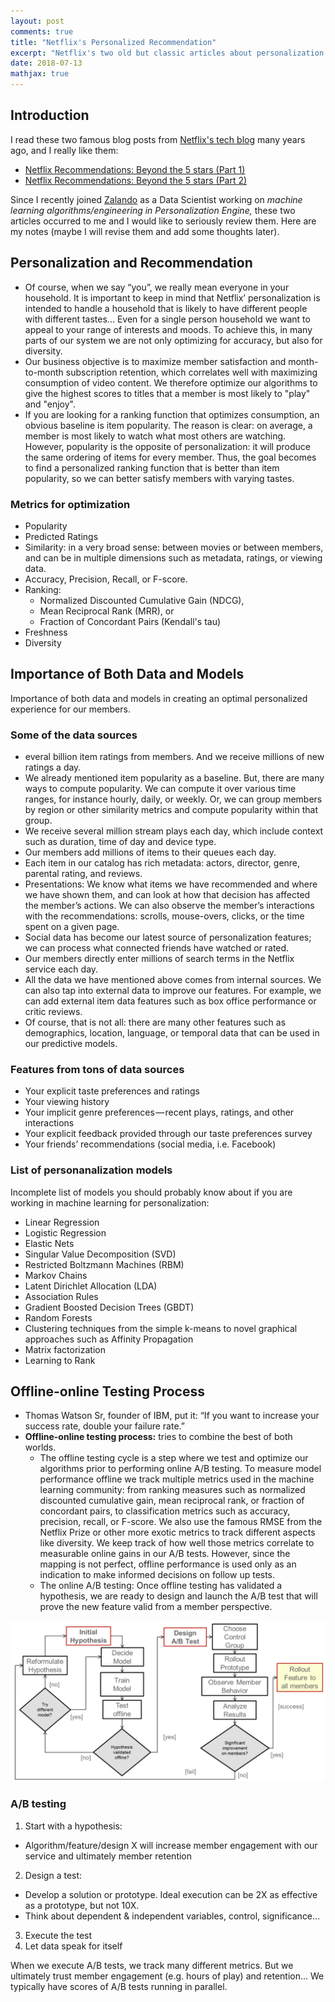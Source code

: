 ```yaml
---
layout: post
comments: true
title: "Netflix's Personalized Recommendation"
excerpt: "Netflix's two old but classic articles about personalization and recommendation."
date: 2018-07-13
mathjax: true
---
```


## Introduction

I read these two famous blog posts from [Netflix's tech blog](https://www.netflix.com/) many years ago, and I really like them:

- [Netflix Recommendations: Beyond the 5 stars (Part 1)](https://medium.com/netflix-techblog/netflix-recommendations-beyond-the-5-stars-part-1-55838468f429)
- [Netflix Recommendations: Beyond the 5 stars (Part 2)](https://medium.com/netflix-techblog/netflix-recommendations-beyond-the-5-stars-part-2-d9b96aa399f5)

Since I recently joined [Zalando](http://www.zalando.com/) as a Data Scientist working on *machine learning algorithms/engineering in Personalization Engine,* these two articles occurred to me and I would like to seriously review them. Here are my notes (maybe I will revise them and add some thoughts later).

## Personalization and Recommendation

- Of course, when we say “you”, we really mean everyone in your household. It is important to keep in mind that Netflix’ personalization is intended to handle a household that is likely to have different people with different tastes... Even for a single person household we want to appeal to your range of interests and moods. To achieve this, in many parts of our system we are not only optimizing for accuracy, but also for diversity.
- Our business objective is to maximize member satisfaction and month-to-month subscription retention, which correlates well with maximizing consumption of video content. We therefore optimize our algorithms to give the highest scores to titles that a member is most likely to "play" and "enjoy".
- If you are looking for a ranking function that optimizes consumption, an obvious baseline is item popularity. The reason is clear: on average, a member is most likely to watch what most others are watching. However, popularity is the opposite of personalization: it will produce the same ordering of items for every member. Thus, the goal becomes to find a personalized ranking function that is better than item popularity, so we can better satisfy members with varying tastes.

### Metrics for optimization

- Popularity
- Predicted Ratings
- Similarity: in a very broad sense: between movies or between members, and can be in multiple dimensions such as metadata, ratings, or viewing data.
- Accuracy, Precision, Recall, or F-score.
- Ranking: 
  * Normalized Discounted Cumulative Gain (NDCG), 
  * Mean Reciprocal Rank (MRR), or 
  * Fraction of Concordant Pairs (Kendall's tau)
- Freshness
- Diversity

## Importance of Both Data and Models

Importance of both data and models in creating an optimal personalized experience for our members.

### Some of the data sources
  
- everal billion item ratings from members. And we receive millions of new ratings a day.
- We already mentioned item popularity as a baseline. But, there are many ways to compute popularity. We can compute it over various time ranges, for instance hourly, daily, or weekly. Or, we can group members by region or other similarity metrics and compute popularity within that group.
- We receive several million stream plays each day, which include context such as duration, time of day and device type.
- Our members add millions of items to their queues each day.
- Each item in our catalog has rich metadata: actors, director, genre, parental rating, and reviews.
- Presentations: We know what items we have recommended and where we have shown them, and can look at how that decision has affected the member’s actions. We can also observe the member’s interactions with the recommendations: scrolls, mouse-overs, clicks, or the time spent on a given page.
- Social data has become our latest source of personalization features; we can process what connected friends have watched or rated.
- Our members directly enter millions of search terms in the Netflix service each day.
- All the data we have mentioned above comes from internal sources. We can also tap into external data to improve our features. For example, we can add external item data features such as box office performance or critic reviews.
- Of course, that is not all: there are many other features such as demographics, location, language, or temporal data that can be used in our predictive models.

### Features from tons of data sources

- Your explicit taste preferences and ratings
- Your viewing history
- Your implicit genre preferences — recent plays, ratings, and other interactions
- Your explicit feedback provided through our taste preferences survey
- Your friends’ recommendations (social media, i.e. Facebook)

### List of personanalization models

Incomplete list of models you should probably know about if you are working in machine learning for personalization:

- Linear Regression
- Logistic Regression
- Elastic Nets
- Singular Value Decomposition (SVD)
- Restricted Boltzmann Machines (RBM)
- Markov Chains
- Latent Dirichlet Allocation (LDA)
- Association Rules
- Gradient Boosted Decision Trees (GBDT)
- Random Forests
- Clustering techniques from the simple k-means to novel graphical approaches such as Affinity Propagation
- Matrix factorization
- Learning to Rank

## Offline-online Testing Process

- Thomas Watson Sr, founder of IBM, put it: “If you want to increase your success rate, double your failure rate.”
- **Offline-online testing process:** tries to combine the best of both worlds. 
  * The offline testing cycle is a step where we test and optimize our algorithms prior to performing online A/B testing. To measure model performance offline we track multiple metrics used in the machine learning community: from ranking measures such as normalized discounted cumulative gain, mean reciprocal rank, or fraction of concordant pairs, to classification metrics such as accuracy, precision, recall, or F-score. We also use the famous RMSE from the Netflix Prize or other more exotic metrics to track different aspects like diversity. We keep track of how well those metrics correlate to measurable online gains in our A/B tests. However, since the mapping is not perfect, offline performance is used only as an indication to make informed decisions on follow up tests.
  * The online A/B testing: Once offline testing has validated a hypothesis, we are ready to design and launch the A/B test that will prove the new feature valid from a member perspective.

<div style="text-align:center">
<img src="/images/netflix_personalized_recsys.png" alt="Drawing" style="width: 900px;"/>
</div>

### A/B testing

1. Start with a hypothesis: 
  * Algorithm/feature/design X will increase member engagement with our service and ultimately member retention
2. Design a test: 
  * Develop a solution or prototype. Ideal execution can be 2X as effective as a prototype, but not 10X.
  * Think about dependent & independent variables, control, significance…
3. Execute the test
4. Let data speak for itself

When we execute A/B tests, we track many different metrics. But we ultimately trust member engagement (e.g. hours of play) and retention... We typically have scores of A/B tests running in parallel.
